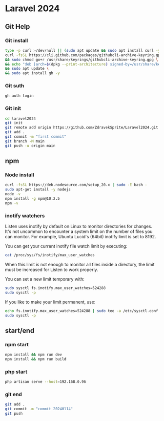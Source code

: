 # Laravel 2024

## Git Help

### Git install

```bash
type -p curl >/dev/null || (sudo apt update && sudo apt install curl -y)
curl -fsSL https://cli.github.com/packages/githubcli-archive-keyring.gpg | sudo dd of=/usr/share/keyrings/githubcli-archive-keyring.gpg \
&& sudo chmod go+r /usr/share/keyrings/githubcli-archive-keyring.gpg \
&& echo "deb [arch=$(dpkg --print-architecture) signed-by=/usr/share/keyrings/githubcli-archive-keyring.gpg] https://cli.github.com/packages stable main" | sudo tee /etc/apt/sources.list.d/github-cli.list > /dev/null \
&& sudo apt update \
&& sudo apt install gh -y
```

### Git suth

```bash
gh auth login
```

### Git init

```bash
cd laravel2024
git init
git remote add origin https://github.com/ZdravekSprite/Laravel2024.git
git add .
git commit -m "first commit"
git branch -M main
git push -u origin main
```

## npm

### Node install

```bash
curl -fsSL https://deb.nodesource.com/setup_20.x | sudo -E bash -
sudo apt-get install -y nodejs
node -v
npm install -g npm@10.2.5
npm -v
```

### inotify watchers

Listen uses inotify by default on Linux to monitor directories for changes. It's not uncommon to encounter a system limit on the number of files you can monitor. For example, Ubuntu Lucid's (64bit) inotify limit is set to 8192.

You can get your current inotify file watch limit by executing:

```bash
cat /proc/sys/fs/inotify/max_user_watches
```

When this limit is not enough to monitor all files inside a directory, the limit must be increased for Listen to work properly.

You can set a new limit temporary with:

```bash
sudo sysctl fs.inotify.max_user_watches=524288
sudo sysctl -p
```

If you like to make your limit permanent, use:

```bash
echo fs.inotify.max_user_watches=524288 | sudo tee -a /etc/sysctl.conf
sudo sysctl -p
```

## start/end

### npm start

```bash
npm install && npm run dev
npm install && npm run build
```

### php start

```bash
php artisan serve --host=192.168.0.96
```

### git end

```bash
git add .
git commit -m "commit 20240114"
git push
```
